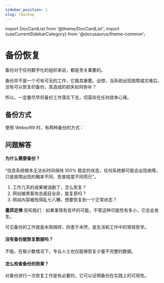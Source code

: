 ```yaml
---
sidebar_position: 1
slug: /backup
---
```


import DocCardList from '@theme/DocCardList';
import {useCurrentSidebarCategory} from '@docusaurus/theme-common';

# 备份恢复

备份对于任何数字化的组织来说，都是至关重要的。  

备份并不是一个可有可无的工作，它极其重要。设想，当系统出现故障或灾难后，没有可以恢复的备份，其造成的损失如何弥补？    

所以，一定要尽早将备份工作落实下去，切莫存在任何侥幸心理。  

## 备份方式

使用 Websoft9 时，有两种备份的方式：  

<DocCardList items={useCurrentSidebarCategory().items}/>

## 问题解答

#### 为什么需要备份？

“信息系统根本无法长时间保持 100% 稳定的状态，任何系统都可能会出现故障，只是故障出现的概率不同、危害程度不同而已”。  

1. 工作几天的成果被误删了，怎么恢复？
2. 网站被黑客攻击面目全非，能复原吗？
3. 网站内容被改得乱七八糟，想要恢复到一个正常状态？ 

**墨菲定律** 告知我们：如果事情有变坏的可能，不管这种可能性有多小，它总会发生。  

可见备份的工作就是未雨绸缪，防患于未然，是生活和工作中的常规哲学。  

#### 没有备份能恢复数据吗？

不能。在极少数情况下，专业人士也仅能够恢复少量不完整的数据。

#### 怎么检查备份的效果？

对备份进行一次恢复工作是有必要的，它可以证明备份在实践上的可用性。

